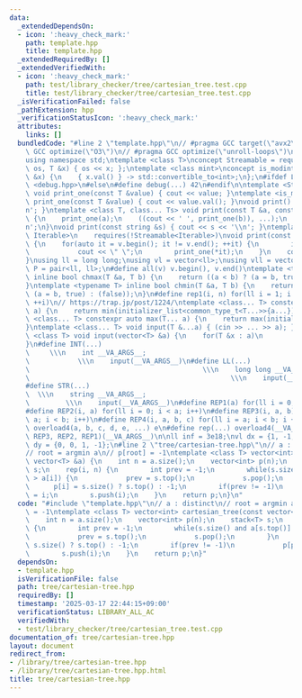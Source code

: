 ```yaml
---
data:
  _extendedDependsOn:
  - icon: ':heavy_check_mark:'
    path: template.hpp
    title: template.hpp
  _extendedRequiredBy: []
  _extendedVerifiedWith:
  - icon: ':heavy_check_mark:'
    path: test/library_checker/tree/cartesian_tree.test.cpp
    title: test/library_checker/tree/cartesian_tree.test.cpp
  _isVerificationFailed: false
  _pathExtension: hpp
  _verificationStatusIcon: ':heavy_check_mark:'
  attributes:
    links: []
  bundledCode: "#line 2 \"template.hpp\"\n// #pragma GCC target(\"avx2\")\n// #pragma\
    \ GCC optimize(\"O3\")\n// #pragma GCC optimize(\"unroll-loops\")\n#include <bits/stdc++.h>\n\
    using namespace std;\ntemplate <class T>\nconcept Streamable = requires(ostream\
    \ os, T &x) { os << x; };\ntemplate <class mint>\nconcept is_modint = requires(mint\
    \ &x) {\n    { x.val() } -> std::convertible_to<int>;\n};\n#ifdef LOCAL\n#include\
    \ <debug.hpp>\n#else\n#define debug(...) 42\n#endif\n\ntemplate <Streamable T>\
    \ void print_one(const T &value) { cout << value; }\ntemplate <is_modint T> void\
    \ print_one(const T &value) { cout << value.val(); }\nvoid print() { cout << '\\\
    n'; }\ntemplate <class T, class... Ts> void print(const T &a, const Ts &...b)\
    \ {\n    print_one(a);\n    ((cout << ' ', print_one(b)), ...);\n    cout << '\\\
    n';\n}\nvoid print(const string &s) { cout << s << '\\n'; }\ntemplate <ranges::range\
    \ Iterable>\n    requires(!Streamable<Iterable>)\nvoid print(const Iterable &v)\
    \ {\n    for(auto it = v.begin(); it != v.end(); ++it) {\n        if(it != v.begin())\n\
    \            cout << \" \";\n        print_one(*it);\n    }\n    cout << '\\n';\n\
    }\nusing ll = long long;\nusing vl = vector<ll>;\nusing vll = vector<vl>;\nusing\
    \ P = pair<ll, ll>;\n#define all(v) v.begin(), v.end()\ntemplate <typename T>\
    \ inline bool chmax(T &a, T b) {\n    return ((a < b) ? (a = b, true) : (false));\n\
    }\ntemplate <typename T> inline bool chmin(T &a, T b) {\n    return ((a > b) ?\
    \ (a = b, true) : (false));\n}\n#define rep1(i, n) for(ll i = 1; i <= ((ll)n);\
    \ ++i)\n// https://trap.jp/post/1224/\ntemplate <class... T> constexpr auto min(T...\
    \ a) {\n    return min(initializer_list<common_type_t<T...>>{a...});\n}\ntemplate\
    \ <class... T> constexpr auto max(T... a) {\n    return max(initializer_list<common_type_t<T...>>{a...});\n\
    }\ntemplate <class... T> void input(T &...a) { (cin >> ... >> a); }\ntemplate\
    \ <class T> void input(vector<T> &a) {\n    for(T &x : a)\n        cin >> x;\n\
    }\n#define INT(...)                                                          \
    \     \\\n    int __VA_ARGS__;                                               \
    \            \\\n    input(__VA_ARGS__)\n#define LL(...)                     \
    \                                           \\\n    long long __VA_ARGS__;   \
    \                                                  \\\n    input(__VA_ARGS__)\n\
    #define STR(...)                                                             \
    \  \\\n    string __VA_ARGS__;                                               \
    \         \\\n    input(__VA_ARGS__)\n#define REP1(a) for(ll i = 0; i < a; i++)\n\
    #define REP2(i, a) for(ll i = 0; i < a; i++)\n#define REP3(i, a, b) for(ll i =\
    \ a; i < b; i++)\n#define REP4(i, a, b, c) for(ll i = a; i < b; i += c)\n#define\
    \ overload4(a, b, c, d, e, ...) e\n#define rep(...) overload4(__VA_ARGS__, REP4,\
    \ REP3, REP2, REP1)(__VA_ARGS__)\n\nll inf = 3e18;\nvl dx = {1, -1, 0, 0};\nvl\
    \ dy = {0, 0, 1, -1};\n#line 2 \"tree/cartesian-tree.hpp\"\n// a : distinct\n\
    // root = argmin a\n// p[root] = -1\ntemplate <class T> vector<int> cartesian_tree(const\
    \ vector<T> &a) {\n    int n = a.size();\n    vector<int> p(n);\n    stack<T>\
    \ s;\n    rep(i, n) {\n        int prev = -1;\n        while(s.size() and a[s.top()]\
    \ > a[i]) {\n            prev = s.top();\n            s.pop();\n        }\n  \
    \      p[i] = s.size() ? s.top() : -1;\n        if(prev != -1)\n            p[prev]\
    \ = i;\n        s.push(i);\n    }\n    return p;\n}\n"
  code: "#include \"template.hpp\"\n// a : distinct\n// root = argmin a\n// p[root]\
    \ = -1\ntemplate <class T> vector<int> cartesian_tree(const vector<T> &a) {\n\
    \    int n = a.size();\n    vector<int> p(n);\n    stack<T> s;\n    rep(i, n)\
    \ {\n        int prev = -1;\n        while(s.size() and a[s.top()] > a[i]) {\n\
    \            prev = s.top();\n            s.pop();\n        }\n        p[i] =\
    \ s.size() ? s.top() : -1;\n        if(prev != -1)\n            p[prev] = i;\n\
    \        s.push(i);\n    }\n    return p;\n}"
  dependsOn:
  - template.hpp
  isVerificationFile: false
  path: tree/cartesian-tree.hpp
  requiredBy: []
  timestamp: '2025-03-17 22:44:15+09:00'
  verificationStatus: LIBRARY_ALL_AC
  verifiedWith:
  - test/library_checker/tree/cartesian_tree.test.cpp
documentation_of: tree/cartesian-tree.hpp
layout: document
redirect_from:
- /library/tree/cartesian-tree.hpp
- /library/tree/cartesian-tree.hpp.html
title: tree/cartesian-tree.hpp
---
```

